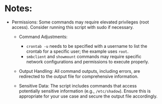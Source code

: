 # Notes:

- Permissions: Some commands may require elevated privileges (root access). Consider running this script with sudo if necessary.
    - Command Adjustments:
        - `crontab -u` needs to be specified with a username to list the crontab for a specific user; the example uses `root`.
        - `smbclient` and `showmount` commands may require specific network configurations and permissions to execute properly.
    - Output Handling: All command outputs, including errors, are redirected to the output file for comprehensive information.

    - Sensitive Data: The script includes commands that access potentially sensitive information (e.g., `/etc/shadow`). Ensure this is appropriate for your use case and secure the output file accordingly.
